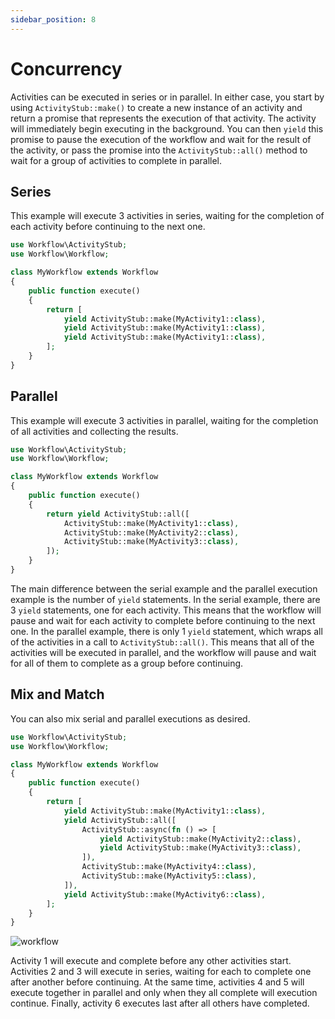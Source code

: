 ```yaml
---
sidebar_position: 8
---
```


# Concurrency

Activities can be executed in series or in parallel. In either case, you start by using `ActivityStub::make()` to create a new instance of an activity and return a promise that represents the execution of that activity. The activity will immediately begin executing in the background. You can then `yield` this promise to pause the execution of the workflow and wait for the result of the activity, or pass the promise into the `ActivityStub::all()` method to wait for a group of activities to complete in parallel.

## Series

This example will execute 3 activities in series, waiting for the completion of each activity before continuing to the next one.

```php
use Workflow\ActivityStub;
use Workflow\Workflow;

class MyWorkflow extends Workflow
{
    public function execute()
    {
        return [
            yield ActivityStub::make(MyActivity1::class),
            yield ActivityStub::make(MyActivity1::class),
            yield ActivityStub::make(MyActivity1::class),
        ];
    }
}
```

## Parallel

This example will execute 3 activities in parallel, waiting for the completion of all activities and collecting the results.

```php
use Workflow\ActivityStub;
use Workflow\Workflow;

class MyWorkflow extends Workflow
{
    public function execute()
    {
        return yield ActivityStub::all([
            ActivityStub::make(MyActivity1::class),
            ActivityStub::make(MyActivity2::class),
            ActivityStub::make(MyActivity3::class),
        ]);
    }
}
```

The main difference between the serial example and the parallel execution example is the number of `yield` statements. In the serial example, there are 3 `yield` statements, one for each activity. This means that the workflow will pause and wait for each activity to complete before continuing to the next one. In the parallel example, there is only 1 `yield` statement, which wraps all of the activities in a call to `ActivityStub::all()`. This means that all of the activities will be executed in parallel, and the workflow will pause and wait for all of them to complete as a group before continuing.

## Mix and Match

You can also mix serial and parallel executions as desired.

```php
use Workflow\ActivityStub;
use Workflow\Workflow;

class MyWorkflow extends Workflow
{
    public function execute()
    {
        return [
            yield ActivityStub::make(MyActivity1::class),
            yield ActivityStub::all([
                ActivityStub::async(fn () => [
                    yield ActivityStub::make(MyActivity2::class),
                    yield ActivityStub::make(MyActivity3::class),
                ]),
                ActivityStub::make(MyActivity4::class),
                ActivityStub::make(MyActivity5::class),
            ]),
            yield ActivityStub::make(MyActivity6::class),
        ];
    }
}
```

![workflow](https://mermaid.ink/img/pako:eNp9kctugzAQRX8lmjUBbPOyK1WqlC6zalcVGwcbsAQYwRCVRvx7DZUS0UW88txzNc8bFFZpEFANsq8Pn6eXvDsczvNbgeZqcCbH4-sjos9g9AzGe0h3kO0h28FkD6NnMP4PwYNWD600yo14W805YK1bnYNwX6VLOTWYQ94tziontB9zV4DAYdIeTL2SqE9GuuW0IErZjHf1XRm0w11srFTahTfAud_2aUZ0KQvblaZa9WlonFwj9qMIghX7lcF6uviFbYPRqFoOWF95EiQ0ySRlOkmZjBlTxYXwrKQRKVUaEiphWTzoZfdl7aMrvfVz_jvmdtPNs1b-BhH7PORxxBNGGM1SHnkwg0iZHxFOU-YKxoxy6vL-bEmJH26POBxymvFk-QWh37PQ?type=png)

Activity 1 will execute and complete before any other activities start. Activities 2 and 3 will execute in series, waiting for each to complete one after another before continuing. At the same time, activities 4 and 5 will execute together in parallel and only when they all complete will execution continue. Finally, activity 6 executes last after all others have completed.
